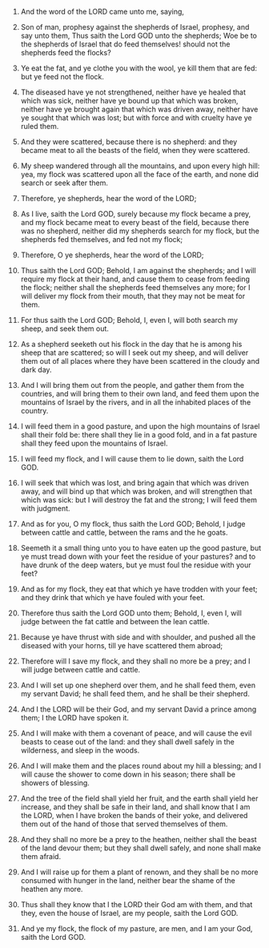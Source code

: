 1. And the word of the LORD came unto me, saying,

2. Son of man,
prophesy against the shepherds of Israel, prophesy, and say unto them,
Thus saith the Lord GOD unto the shepherds; Woe be to the shepherds of
Israel that do feed themselves! should not the shepherds feed the
flocks?

3. Ye eat the fat, and ye clothe you with the wool, ye kill
them that are fed: but ye feed not the flock.

4. The diseased have ye not strengthened, neither have ye healed
that which was sick, neither have ye bound up that which was broken,
neither have ye brought again that which was driven away, neither have
ye sought that which was lost; but with force and with cruelty have ye
ruled them.

5. And they were scattered, because there is no shepherd: and they
became meat to all the beasts of the field, when they were scattered.

6. My sheep wandered through all the mountains, and upon every high
hill: yea, my flock was scattered upon all the face of the earth, and
none did search or seek after them.

7. Therefore, ye shepherds, hear the word of the LORD;

8. As I
live, saith the Lord GOD, surely because my flock became a prey, and
my flock became meat to every beast of the field, because there was no
shepherd, neither did my shepherds search for my flock, but the
shepherds fed themselves, and fed not my flock;

9. Therefore, O ye
shepherds, hear the word of the LORD;

10. Thus saith the Lord GOD;
Behold, I am against the shepherds; and I will require my flock at
their hand, and cause them to cease from feeding the flock; neither
shall the shepherds feed themselves any more; for I will deliver my
flock from their mouth, that they may not be meat for them.

11. For thus saith the Lord GOD; Behold, I, even I, will both search
my sheep, and seek them out.

12. As a shepherd seeketh out his flock in the day that he is among
his sheep that are scattered; so will I seek out my sheep, and will
deliver them out of all places where they have been scattered in the
cloudy and dark day.

13. And I will bring them out from the people, and gather them from
the countries, and will bring them to their own land, and feed them
upon the mountains of Israel by the rivers, and in all the inhabited
places of the country.

14. I will feed them in a good pasture, and upon the high mountains
of Israel shall their fold be: there shall they lie in a good fold,
and in a fat pasture shall they feed upon the mountains of Israel.

15. I will feed my flock, and I will cause them to lie down, saith
the Lord GOD.

16. I will seek that which was lost, and bring again that which was
driven away, and will bind up that which was broken, and will
strengthen that which was sick: but I will destroy the fat and the
strong; I will feed them with judgment.

17. And as for you, O my flock, thus saith the Lord GOD; Behold, I
judge between cattle and cattle, between the rams and the he goats.

18. Seemeth it a small thing unto you to have eaten up the good
pasture, but ye must tread down with your feet the residue of your
pastures? and to have drunk of the deep waters, but ye must foul the
residue with your feet?

19. And as for my flock, they eat that
which ye have trodden with your feet; and they drink that which ye
have fouled with your feet.

20. Therefore thus saith the Lord GOD unto them; Behold, I, even I,
will judge between the fat cattle and between the lean cattle.

21. Because ye have thrust with side and with shoulder, and pushed
all the diseased with your horns, till ye have scattered them abroad;

22. Therefore will I save my flock, and they shall no more be a
prey; and I will judge between cattle and cattle.

23. And I will set up one shepherd over them, and he shall feed
them, even my servant David; he shall feed them, and he shall be their
shepherd.

24. And I the LORD will be their God, and my servant David a prince
among them; I the LORD have spoken it.

25. And I will make with them a covenant of peace, and will cause
the evil beasts to cease out of the land: and they shall dwell safely
in the wilderness, and sleep in the woods.

26. And I will make them and the places round about my hill a
blessing; and I will cause the shower to come down in his season;
there shall be showers of blessing.

27. And the tree of the field shall yield her fruit, and the earth
shall yield her increase, and they shall be safe in their land, and
shall know that I am the LORD, when I have broken the bands of their
yoke, and delivered them out of the hand of those that served
themselves of them.

28. And they shall no more be a prey to the heathen, neither shall
the beast of the land devour them; but they shall dwell safely, and
none shall make them afraid.

29. And I will raise up for them a plant of renown, and they shall
be no more consumed with hunger in the land, neither bear the shame of
the heathen any more.

30. Thus shall they know that I the LORD their God am with them, and
that they, even the house of Israel, are my people, saith the Lord
GOD.

31. And ye my flock, the flock of my pasture, are men, and I am your
God, saith the Lord GOD.